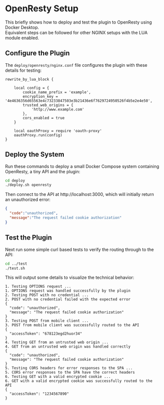 # OpenResty Setup

This briefly shows how to deploy and test the plugin to OpenResty using Docker Desktop.\
Equivalent steps can be followed for other NGINX setups with the LUA module enabled.

## Configure the Plugin

The `deploy/openresty/nginx.conf` file configures the plugin with these details for testing:

```text
rewrite_by_lua_block {

    local config = {
        cookie_name_prefix = 'example',
        encryption_key = '4e4636356d65563e4c73233847503e3b21436e6f7629724950526f4b5e2e4e50',
        trusted_web_origins = {
            'http://www.example.com'
        },
        cors_enabled = true
    }

    local oauthProxy = require 'oauth-proxy'
    oauthProxy.run(config)
}
```

## Deploy the System

Run these commands to deploy a small Docker Compose system containing OpenResty, a tiny API and the plugin:

```bash
cd deploy
./deploy.sh openresty
```

Then connect to the API at http://localhost:3000, which will initially return an unauthorized error:

```json
{
  "code":"unauthorized",
  "message":"The request failed cookie authorization"
}
```

## Test the Plugin

Next run some simple curl based tests to verify the routing through to the API:

```bash
cd ../test
./test.sh
```

This will output some details to visualize the technical behavior:

```text
1. Testing OPTIONS request ...
1. OPTIONS request was handled successfully by the plugin
2. Testing POST with no credential ...
2. POST with no credential failed with the expected error
{
  "code": "unauthorized",
  "message": "The request failed cookie authorization"
}
3. Testing POST from mobile client ...
3. POST from mobile client was successfully routed to the API
{
  "accessToken": "678123egd2huor34"
}
4. Testing GET from an untrusted web origin ...
4. GET from an untrusted web origin was handled correctly
{
  "code": "unauthorized",
  "message": "The request failed cookie authorization"
}
5. Testing CORS headers for error responses to the SPA ...
5. CORS error responses to the SPA have the correct headers
6. Testing GET with a valid encrypted cookie ...
6. GET with a valid encrypted cookie was successfully routed to the API
{
  "accessToken": "1234567890"
}
```
